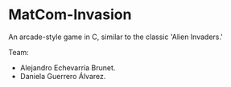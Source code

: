 # MatCom-Invasion
An arcade-style game in C, similar to the classic 'Alien Invaders.'

Team:
- Alejandro Echevarría Brunet.
- Daniela Guerrero Álvarez.
